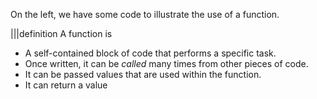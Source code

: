 On the left, we have some code to illustrate the use of a function.

|||definition
A function is 

- A self-contained block of code that performs a specific task.
- Once written, it can be *called* many times from other pieces of code.
- It can be passed values that are used within the function.
- It can return a value




